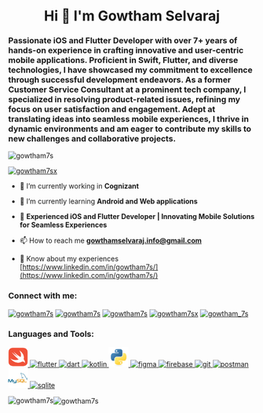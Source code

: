 <h1 align="center">Hi 👋 I'm Gowtham Selvaraj</h1>
<h3 >Passionate iOS and Flutter Developer with over 7+ years of hands-on experience in crafting innovative and user-centric mobile applications. Proficient in Swift, Flutter, and diverse technologies, I have showcased my commitment to excellence through successful development endeavors. As a former Customer Service Consultant at a prominent tech company, I specialized in resolving product-related issues, refining my focus on user satisfaction and engagement. Adept at translating ideas into seamless mobile experiences, I thrive in dynamic environments and am eager to contribute my skills to new challenges and collaborative projects.</h3>

<p align="left"> <img src="https://komarev.com/ghpvc/?username=gowtham7s&label=Profile%20views&color=0e75b6&style=flat" alt="gowtham7s" /> </p>

<p align="left"> <a href="https://twitter.com/gowtham7sx" target="blank"><img src="https://img.shields.io/twitter/follow/gowtham7sx?logo=twitter&style=for-the-badge" alt="gowtham7sx" /></a> </p>

- 🔭 I’m currently working in **Cognizant**

- 🌱 I’m currently learning **Android and Web applications**

- 💬 **Experienced iOS and Flutter Developer | Innovating Mobile Solutions for Seamless Experiences**

- 📫 How to reach me **gowthamselvaraj.info@gmail.com**

- 📄 Know about my experiences [https://www.linkedin.com/in/gowtham7s/](https://www.linkedin.com/in/gowtham7s/)

<h3 align="left">Connect with me:</h3>
<p align="left">
<a href="https://linkedin.com/in/gowtham7s" target="blank"><img align="center" src="https://raw.githubusercontent.com/rahuldkjain/github-profile-readme-generator/master/src/images/icons/Social/linked-in-alt.svg" alt="gowtham7s" height="30" width="40" /></a>
<a href="https://www.leetcode.com/gowtham7s" target="blank"><img align="center" src="https://raw.githubusercontent.com/rahuldkjain/github-profile-readme-generator/master/src/images/icons/Social/leet-code.svg" alt="gowtham7s" height="30" width="40" /></a>
<a href="https://stackoverflow.com/users/gowtham7s" target="blank"><img align="center" src="https://raw.githubusercontent.com/rahuldkjain/github-profile-readme-generator/master/src/images/icons/Social/stack-overflow.svg" alt="gowtham7s" height="30" width="40" /></a>
<a href="https://twitter.com/gowtham7sx" target="blank"><img align="center" src="https://raw.githubusercontent.com/rahuldkjain/github-profile-readme-generator/master/src/images/icons/Social/twitter.svg" alt="gowtham7sx" height="30" width="40" /></a>
<a href="https://instagram.com/gowtham_7s" target="blank"><img align="center" src="https://raw.githubusercontent.com/rahuldkjain/github-profile-readme-generator/master/src/images/icons/Social/instagram.svg" alt="gowtham_7s" height="30" width="40" /></a>
</p>

<h3 align="left">Languages and Tools:</h3>
<p align="left"> <a href="https://developer.apple.com/swift/" target="_blank" rel="noreferrer"> <img src="https://raw.githubusercontent.com/devicons/devicon/master/icons/swift/swift-original.svg" alt="swift" width="40" height="40"/> </a> <a href="https://flutter.dev" target="_blank" rel="noreferrer"> <img src="https://www.vectorlogo.zone/logos/flutterio/flutterio-icon.svg" alt="flutter" width="40" height="40"/> </a> <a href="https://dart.dev" target="_blank" rel="noreferrer"> <img src="https://www.vectorlogo.zone/logos/dartlang/dartlang-icon.svg" alt="dart" width="40" height="40"/> </a>   <a href="https://kotlinlang.org" target="_blank" rel="noreferrer"> <img src="https://www.vectorlogo.zone/logos/kotlinlang/kotlinlang-icon.svg" alt="kotlin" width="40" height="40"/> </a> <a href="https://www.python.org" target="_blank" rel="noreferrer"> <img src="https://raw.githubusercontent.com/devicons/devicon/master/icons/python/python-original.svg" alt="python" width="40" height="40"/> </a> <a href="https://www.figma.com/" target="_blank" rel="noreferrer"> <img src="https://www.vectorlogo.zone/logos/figma/figma-icon.svg" alt="figma" width="40" height="40"/> </a> <a href="https://firebase.google.com/" target="_blank" rel="noreferrer"> <img src="https://www.vectorlogo.zone/logos/firebase/firebase-icon.svg" alt="firebase" width="40" height="40"/> </a> <a href="https://git-scm.com/" target="_blank" rel="noreferrer"> <img src="https://www.vectorlogo.zone/logos/git-scm/git-scm-icon.svg" alt="git" width="40" height="40"/> </a> <a href="https://postman.com" target="_blank" rel="noreferrer"> <img src="https://www.vectorlogo.zone/logos/getpostman/getpostman-icon.svg" alt="postman" width="40" height="40"/> </a> <a href="https://www.mysql.com/" target="_blank" rel="noreferrer"> <img src="https://raw.githubusercontent.com/devicons/devicon/master/icons/mysql/mysql-original-wordmark.svg" alt="mysql" width="40" height="40"/> </a> <a href="https://www.sqlite.org/" target="_blank" rel="noreferrer"> <img src="https://www.vectorlogo.zone/logos/sqlite/sqlite-icon.svg" alt="sqlite" width="40" height="40"/> </a> </p>

<p><img align="left" src="https://github-readme-stats.vercel.app/api/top-langs?username=gowtham7s&show_icons=true&locale=en&layout=compact" alt="gowtham7s" /></p>
<!--- 
<p>&nbsp;<img align="center" src="https://github-readme-stats.vercel.app/api?username=gowtham7s&show_icons=true&locale=en" alt="gowtham7s" /></p> --->

<p><img align="center" src="https://github-readme-streak-stats.herokuapp.com/?user=gowtham7s&" alt="gowtham7s" /></p>
